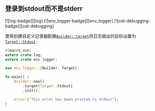 ## 登录到stdout而不是stderr

[![log-badge]][log] [![env_logger-badge]][env_logger] [![cat-debugging-badge]][cat-debugging]

使用创建自定义记录器配置[`Builder::target`]将日志输出的目标设置为[`Target::Stdout`].

```rust
#[macro_use]
extern crate log;
extern crate env_logger;

use env_logger::{Builder, Target};

fn main() {
    Builder::new()
        .target(Target::Stdout)
        .init();

    error!("This error has been printed to Stdout");
}
```

[`builder::target`]: https://docs.rs/env_logger/*/env_logger/struct.Builder.html#method.target

[`target::stdout`]: https://docs.rs/env_logger/*/env_logger/fmt/enum.Target.html
